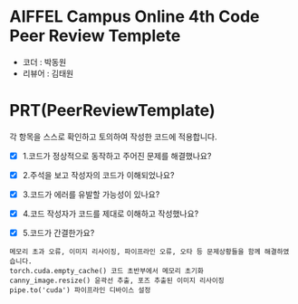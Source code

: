 
# AIFFEL Campus Online 4th Code Peer Review Templete
- 코더 : 박동원
- 리뷰어 : 김태원


# PRT(PeerReviewTemplate)
각 항목을 스스로 확인하고 토의하여 작성한 코드에 적용합니다.
- [x] 1.코드가 정상적으로 동작하고 주어진 문제를 해결했나요?
- [x] 2.주석을 보고 작성자의 코드가 이해되었나요?
- [x] 3.코드가 에러를 유발할 가능성이 있나요?
- [x] 4.코드 작성자가 코드를 제대로 이해하고 작성했나요?
- [x] 5.코드가 간결한가요?
  



```
메모리 초과 오류, 이미지 리사이징, 파이프라인 오류, 오타 등 문제상황들을 함께 해결하였습니다.
torch.cuda.empty_cache() 코드 초반부에서 메모리 초기화
canny_image.resize() 윤곽선 추출, 포즈 추출된 이미지 리사이징
pipe.to('cuda') 파이프라인 디바이스 설정
```
